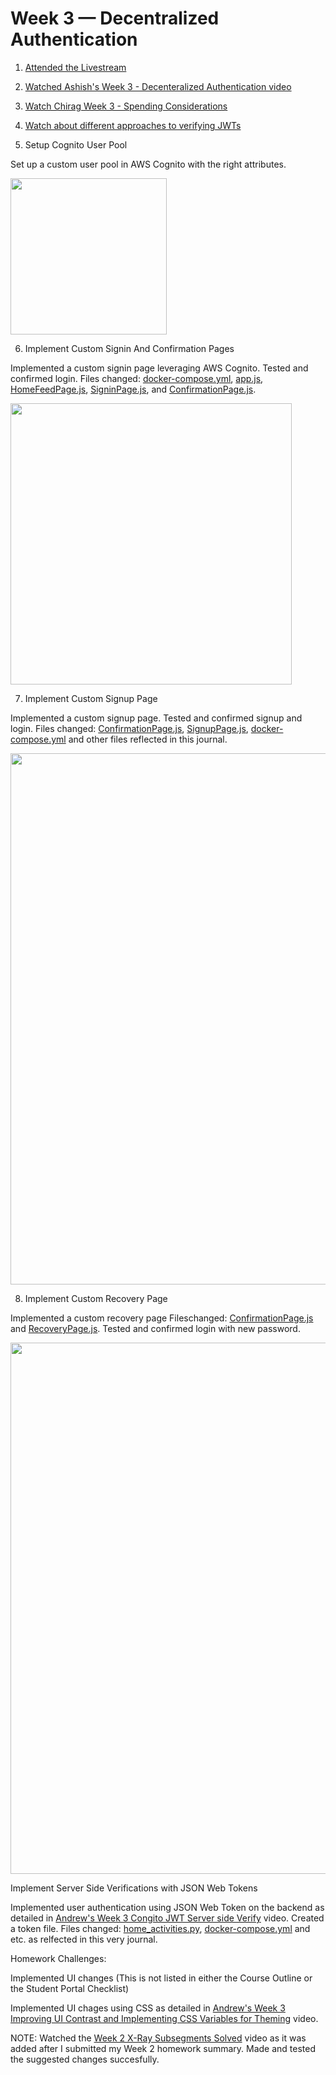 # Week 3 — Decentralized Authentication

1. [Attended the Livestream](https://www.youtube.com/watch?v=9obl7rVgzJw&list=PLBfufR7vyJJ7k25byhRXJldB5AiwgNnWv&index=40)

2. [Watched Ashish's Week 3 - Decenteralized Authentication video](https://www.youtube.com/watch?v=tEJIeII66pY&list=PLBfufR7vyJJ7k25byhRXJldB5AiwgNnWv&index=39)

3. [Watch Chirag Week 3 - Spending Considerations]()

4. [Watch about different approaches to verifying JWTs](https://www.youtube.com/watch?v=nJjbI4BbasU&list=PLBfufR7vyJJ7k25byhRXJldB5AiwgNnWv&index=43)

5. Setup Cognito User Pool

Set up a custom user pool in AWS Cognito with the right attributes.

<img src=https://user-images.githubusercontent.com/20970865/224400181-dde03d8e-b591-4f4e-9734-be9d363dd5f2.PNG width="250">

6. Implement Custom Signin And Confirmation Pages	

Implemented a custom signin page leveraging AWS Cognito. Tested and confirmed login. Files changed: [docker-compose.yml](https://github.com/Gamerrethink/aws-bootcamp-cruddur-2023/blob/week-3/docker-compose.yml), [app.js](https://github.com/Gamerrethink/aws-bootcamp-cruddur-2023/blob/week-3/frontend-react-js/src/App.js), [HomeFeedPage.js](https://github.com/Gamerrethink/aws-bootcamp-cruddur-2023/blob/week-3/frontend-react-js/src/pages/HomeFeedPage.js), [SigninPage.js](https://github.com/Gamerrethink/aws-bootcamp-cruddur-2023/blob/week-3/frontend-react-js/src/pages/SigninPage.js), and [ConfirmationPage.js](https://github.com/Gamerrethink/aws-bootcamp-cruddur-2023/blob/week-3/frontend-react-js/src/pages/ConfirmationPage.js).

<img src=https://user-images.githubusercontent.com/20970865/224401526-c8e0f353-63cf-4e68-afa5-72a883cf2ebc.PNG width="450">

7. Implement Custom Signup Page	

Implemented a custom signup page. Tested and confirmed signup and login. Files changed: [ConfirmationPage.js](https://github.com/Gamerrethink/aws-bootcamp-cruddur-2023/blob/week-3/frontend-react-js/src/pages/ConfirmationPage.js), [SignupPage.js](https://github.com/Gamerrethink/aws-bootcamp-cruddur-2023/blob/week-3/frontend-react-js/src/pages/SignupPage.js), [docker-compose.yml](https://github.com/Gamerrethink/aws-bootcamp-cruddur-2023/blob/week-3/docker-compose.yml) and other files reflected in this journal.

<img src="https://user-images.githubusercontent.com/20970865/224412439-fb0ea01e-3e2d-4b67-aac2-7ba0f35c912d.PNG" width="850">

8. Implement Custom Recovery Page	

Implemented a custom recovery page Fileschanged: [ConfirmationPage.js](https://github.com/Gamerrethink/aws-bootcamp-cruddur-2023/blob/week-3/frontend-react-js/src/pages/ConfirmationPage.js) and [RecoveryPage.js](https://github.com/Gamerrethink/aws-bootcamp-cruddur-2023/blob/week-3/frontend-react-js/src/pages/RecoverPage.js). Tested and confirmed login with new password.

<img src="https://user-images.githubusercontent.com/20970865/224412453-c0ac3f54-4928-4e15-b412-29f2c8e3e643.PNG" width="850">

Implement Server Side Verifications with JSON Web Tokens

Implemented user authentication using JSON Web Token on the backend as detailed in [Andrew's Week 3 Congito JWT Server side Verify](https://www.youtube.com/watch?v=d079jccoG-M&list=PLBfufR7vyJJ7k25byhRXJldB5AiwgNnWv&index=42) video. Created a token file. Files changed: [home_activities.py](https://github.com/Gamerrethink/aws-bootcamp-cruddur-2023/blob/main/backend-flask/services/home_activities.py), [docker-compose.yml](https://github.com/Gamerrethink/aws-bootcamp-cruddur-2023/blob/week-3/docker-compose.yml) and etc. as relfected in this very journal.

Homework Challenges:

Implemented UI changes (This is not listed in either the Course Outline or the Student Portal Checklist)

Implemented UI chages using CSS as detailed in [Andrew's Week 3 Improving UI Contrast and Implementing CSS Variables for Theming](https://www.youtube.com/watch?v=m9V4SmJWoJU&list=WL&index=5&t=72s) video.

NOTE: Watched the [Week 2 X-Ray Subsegments Solved](https://www.youtube.com/watch?v=4SGTW0Db5y0&list=PLBfufR7vyJJ7k25byhRXJldB5AiwgNnWv&index=38) video as it was added after I submitted my Week 2 homework summary. Made and tested the suggested changes succesfully.
